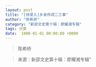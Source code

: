 ```yaml
---
layout: post
title: "[待录入]乡亲传颂二三事"
author: "陈希桥"
category: "新邵文史第十辑：廖耀湘专辑"
tags: 分类
date:  1900-01-01 00:00:00 +0000
---
```

> 陈希桥



> 来源：新邵文史第十辑：廖耀湘专辑"